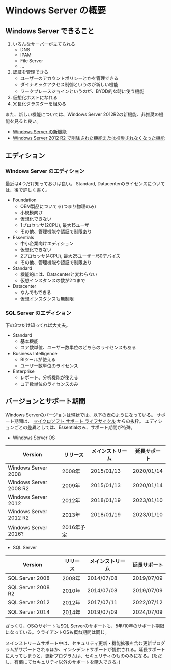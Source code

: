 # Windows Server の概要

## Windows Server できること
1. いろんなサーバーが立てられる
    - DNS
    - IPAM
    - File Server
    - ...
2. 認証を管理できる
    - ユーザーのアカウントポリシーとかを管理できる
    - ダイナミックアクセス制御というのが新しい機能
    - ワークプレースジョインというのが、BYOD的な時に使う機能
3. 仮想化ホストになれる
4. 冗長化クラスターを組める

また、新しい機能については、Windows Server 2012R2の新機能、非推奨の機能を見ると良い。

- [Windows Server の新機能](https://technet.microsoft.com/ja-jp/library/dn250019.aspx)
- [Windows Server 2012 R2 で削除された機能または推奨されなくなった機能](https://technet.microsoft.com/ja-jp/library/dn303411.aspx)

## エディション
### Windows Server のエディション

最近は4つだけ知っておけば良い。
Standard, Datacenterのライセンスについては、後で詳しく書く。

- Foundation
    - OEM製品についてる(つまり物理のみ)
    - 小規模向け
    - 仮想化できない
    - 1プロセッサ(2CPU), 最大15ユーザ
    - その他、管理機能や認証で制限あり
- Essentials
    - 中小企業向けエディション
    - 仮想化できない
    - 2プロセッサ(4CPU), 最大25ユーザー/50デバイス
    - その他、管理機能や認証で制限あり
- Standard
    - 機能的には、Datacenterと変わらない
    - 仮想インスタンスの数が2つまで
- Datacenter
    - なんでもできる
    - 仮想インスタンスも無制限

### SQL Server のエディション

下の3つだけ知ってれば大丈夫。

- Standard
    - 基本機能
    - コア数単位、ユーザー数単位のどちらのライセンスもある
- Business Intelligence
    - BIツールが使える
    - ユーザー数単位のライセンス
- Enterprise
    - レポート、分析機能が使える
    - コア数単位のライセンスのみ

## バージョンとサポート期間

Windows Serverのバージョンは現状では、以下の表のようになっている。
サポート期間は、 [マイクロソフト サポート ライフサイクル](https://support.microsoft.com/ja-jp/lifecycle/search?sort=PN&alpha=Windows%20Server&Filter=FilterNO) からの抜粋。
エディションごとの差異としては、Essentialのみ、サポート期間が特殊。

* Windows Server OS

| Version                | リリース   | メインストリーム | 延長サポート |
|------------------------|------------|------------------|--------------|
| Windows Server 2008    | 2008年     | 2015/01/13       | 2020/01/14   |
| Windows Server 2008 R2 | 2009年     | 2015/01/13       | 2020/01/14   |
| Windows Server 2012    | 2012年     | 2018/01/19       | 2023/01/10   |
| Windows Server 2012 R2 | 2013年     | 2018/01/19       | 2023/01/10   |
| Windows Server 2016?   | 2016年予定 |                  |              |

* SQL Server

| Version                | リリース   | メインストリーム | 延長サポート |
|------------------------|------------|------------------|--------------|
| SQL Server 2008        | 2008年     | 2014/07/08       | 2019/07/09   |
| SQL Server 2008 R2     | 2010年     | 2014/07/08       | 2019/07/09   |
| SQL Server 2012        | 2012年     | 2017/07/11       | 2022/07/12   |
| SQL Server 2014        | 2014年     | 2019/07/09       | 2024/07/09   |

ざっくり、OSのサポートもSQL Serverのサポートも、5年/10年のサポート期限になっている。クライアントOSも概ね期間は同じ。

メインストリームサポート中は、セキュリティ更新・機能拡張を含む更新プログラムがサポートされるほか、インシデントサポートが提供される。延長サポートに入ってしまうと、更新プログラムは、セキュリティのもののみになる。(ただし、有償にてセキュリティ以外のサポートを購入できる。)

